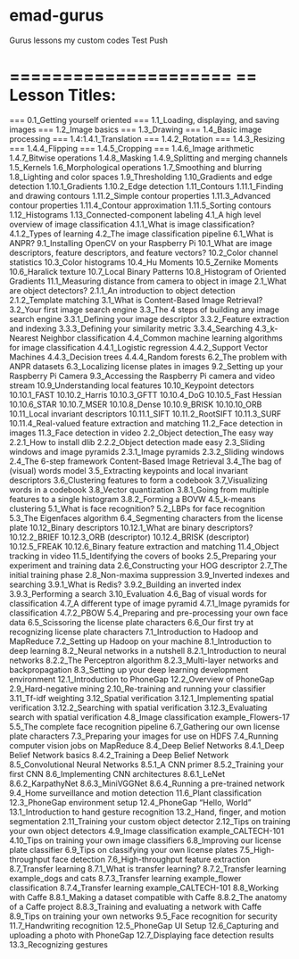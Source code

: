 # emad-gurus
Gurus lessons my custom codes
Test Push


=====================
== Lesson Titles:
=====================
=== 0.1_Getting yourself oriented
=== 1.1_Loading, displaying, and saving images
=== 1.2_Image basics
=== 1.3_Drawing
=== 1.4_Basic image processing
=== 1.4:1.4.1_Translation
=== 1.4.2_Rotation
=== 1.4.3_Resizing
=== 1.4.4_Flipping
=== 1.4.5_Cropping
=== 1.4.6_Image arithmetic
1.4.7_Bitwise operations
1.4.8_Masking
1.4.9_Splitting and merging channels
1.5_Kernels
1.6_Morphological operations
1.7_Smoothing and blurring
1.8_Lighting and color spaces
1.9_Thresholding
1.10_Gradients and edge detection
1.10.1_Gradients
1.10.2_Edge detection
1.11_Contours
1.11.1_Finding and drawing contours
1.11.2_Simple contour properties
1.11.3_Advanced contour properties
1.11.4_Contour approximation
1.11.5_Sorting contours
1.12_Histograms
1.13_Connected-component labeling
4.1_A high level overview of image classification
4.1.1_What is image classification?
4.1.2_Types of learning
4.2_The image classification pipeline
6.1_What is ANPR?
9.1_Installing OpenCV on your Raspberry Pi
10.1_What are image descriptors, feature descriptors, and feature vectors?
10.2_Color channel statistics
10.3_Color histograms
10.4_Hu Moments
10.5_Zernike Moments
10.6_Haralick texture
10.7_Local Binary Patterns
10.8_Histogram of Oriented Gradients
11.1_Measuring distance from camera to object in image
2.1_What are object detectors?
2.1.1_An introduction to object detection
2.1.2_Template matching
3.1_What is Content-Based Image Retrieval?
3.2_Your first image search engine
3.3_The 4 steps of building any image search engine
3.3.1_Defining your image descriptor
3.3.2_Feature extraction and indexing
3.3.3_Defining your similarity metric
3.3.4_Searching
4.3_k-Nearest Neighbor classification
4.4_Common machine learning algorithms for image classification
4.4.1_Logistic regression
4.4.2_Support Vector Machines
4.4.3_Decision trees
4.4.4_Random forests
6.2_The problem with ANPR datasets
6.3_Localizing license plates in images
9.2_Setting up your Raspberry Pi Camera
9.3_Accessing the Raspberry Pi camera and video stream
10.9_Understanding local features
10.10_Keypoint detectors
10.10.1_FAST
10.10.2_Harris
10.10.3_GFTT
10.10.4_DoG
10.10.5_Fast Hessian
10.10.6_STAR
10.10.7_MSER
10.10.8_Dense
10.10.9_BRISK
10.10.10_ORB
10.11_Local invariant descriptors
10.11.1_SIFT
10.11.2_RootSIFT
10.11.3_SURF
10.11.4_Real-valued feature extraction and matching
11.2_Face detection in images
11.3_Face detection in video
2.2_Object detection_The easy way
2.2.1_How to install dlib
2.2.2_Object detection made easy
2.3_Sliding windows and image pyramids
2.3.1_Image pyramids
2.3.2_Sliding windows
2.4_The 6-step framework
Content-Based Image Retrieval
3.4_The bag of (visual) words model
3.5_Extracting keypoints and local invariant descriptors
3.6_Clustering features to form a codebook
3.7_Visualizing words in a codebook
3.8_Vector quantization
3.8.1_Going from multiple features to a single histogram
3.8.2_Forming a BOVW
4.5_k-means clustering
5.1_What is face recognition?
5.2_LBPs for face recognition
5.3_The Eigenfaces algorithm
6.4_Segmenting characters from the license plate
10.12_Binary descriptors
10.12.1_What are binary descriptors?
10.12.2_BRIEF
10.12.3_ORB (descriptor)
10.12.4_BRISK (descriptor)
10.12.5_FREAK
10.12.6_Binary feature extraction and matching
11.4_Object tracking in video
11.5_Identifying the covers of books
2.5_Preparing your experiment and training data
2.6_Constructing your HOG descriptor
2.7_The initial training phase
2.8_Non-maxima suppression
3.9_Inverted indexes and searching
3.9.1_What is Redis?
3.9.2_Building an inverted index
3.9.3_Performing a search
3.10_Evaluation
4.6_Bag of visual words for classification
4.7_A different type of image pyramid
4.7.1_Image pyramids for classification
4.7.2_PBOW
5.4_Preparing and pre-processing your own face data
6.5_Scissoring the license plate characters
6.6_Our first try at recognizing license plate characters
7.1_Introduction to Hadoop and MapReduce
7.2_Setting up Hadoop on your machine
8.1_Introduction to deep learning
8.2_Neural networks in a nutshell
8.2.1_Introduction to neural networks
8.2.2_The Perceptron algorithm
8.2.3_Multi-layer networks and backpropagation
8.3_Setting up your deep learning development environment
12.1_Introduction to PhoneGap
12.2_Overview of PhoneGap
2.9_Hard-negative mining
2.10_Re-training and running your classifier
3.11_Tf-idf weighting
3.12_Spatial verification
3.12.1_Implementing spatial verification
3.12.2_Searching with spatial verification
3.12.3_Evaluating search with spatial verification
4.8_Image classification example_Flowers-17
5.5_The complete face recognition pipeline
6.7_Gathering our own license plate characters
7.3_Preparing your images for use on HDFS
7.4_Running computer vision jobs on MapReduce
8.4_Deep Belief Networks
8.4.1_Deep Belief Network basics
8.4.2_Training a Deep Belief Network
8.5_Convolutional Neural Networks
8.5.1_A CNN primer
8.5.2_Training your first CNN
8.6_Implementing CNN architectures
8.6.1_LeNet
8.6.2_KarpathyNet
8.6.3_MiniVGGNet
8.6.4_Running a pre-trained network
9.4_Home surveillance and motion detection
11.6_Plant classification
12.3_PhoneGap environment setup
12.4_PhoneGap “Hello, World”
13.1_Introduction to hand gesture recognition
13.2_Hand, finger, and motion segmentation
2.11_Training your custom object detector
2.12_Tips on training your own object detectors
4.9_Image classification example_CALTECH-101
4.10_Tips on training your own image classifiers
6.8_Improving our license plate classifier
6.9_Tips on classifying your own license plates
7.5_High-throughput face detection
7.6_High-throughput feature extraction
8.7_Transfer learning
8.7.1_What is transfer learning?
8.7.2_Transfer learning example_dogs and cats
8.7.3_Transfer learning example_flower classification
8.7.4_Transfer learning example_CALTECH-101
8.8_Working with Caffe
8.8.1_Making a dataset compatible with Caffe
8.8.2_The anatomy of a Caffe project
8.8.3_Training and evaluating a network with Caffe
8.9_Tips on training your own networks
9.5_Face recognition for security
11.7_Handwriting recognition
12.5_PhoneGap UI Setup
12.6_Capturing and uploading a photo with PhoneGap
12.7_Displaying face detection results
13.3_Recognizing gestures